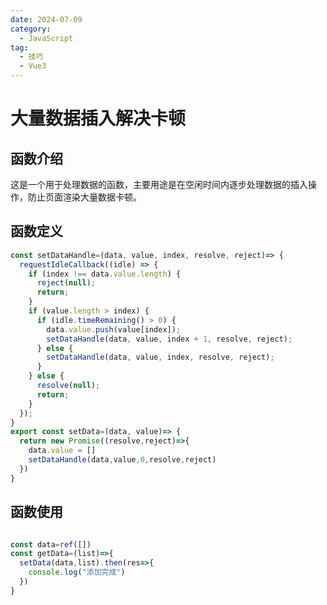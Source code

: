 ```yaml
---
date: 2024-07-09
category:
  - JavaScript
tag:
  - 技巧
  - Vue3
---
```


# 大量数据插入解决卡顿

## 函数介绍

这是一个用于处理数据的函数，主要用途是在空闲时间内逐步处理数据的插入操作，防止页面渲染大量数据卡顿。
<!-- more -->
## 函数定义

```javascript
const setDataHandle=(data, value, index, resolve, reject)=> {
  requestIdleCallback((idle) => {
    if (index !== data.value.length) {
      reject(null);
      return;
    }
    if (value.length > index) {
      if (idle.timeRemaining() > 0) {
        data.value.push(value[index]);
        setDataHandle(data, value, index + 1, resolve, reject);
      } else {
        setDataHandle(data, value, index, resolve, reject);
      }
    } else {
      resolve(null);
      return;
    }
  });
}
export const setData=(data, value)=> {
  return new Promise((resolve,reject)=>{
    data.value = []
    setDataHandle(data,value,0,resolve,reject)
  })
}
```

## 函数使用

```javascript

const data=ref([])
const getData=(list)=>{
  setData(data,list).then(res=>{
    console.log("添加完成")
  })
}
```
